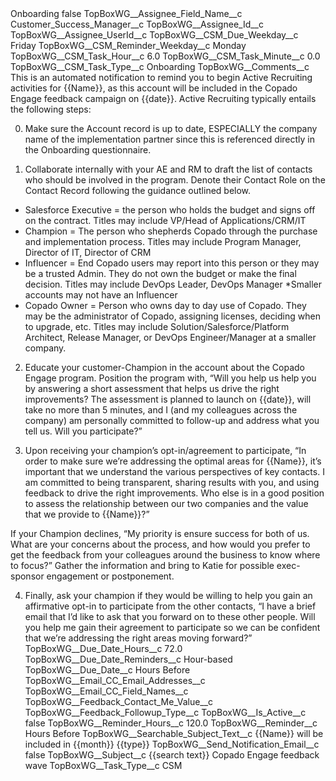 <?xml version="1.0" encoding="UTF-8"?>
<CustomMetadata xmlns="http://soap.sforce.com/2006/04/metadata" xmlns:xsi="http://www.w3.org/2001/XMLSchema-instance" xmlns:xsd="http://www.w3.org/2001/XMLSchema">
    <label>Onboarding</label>
    <protected>false</protected>
    <values>
        <field>TopBoxWG__Assignee_Field_Name__c</field>
        <value xsi:type="xsd:string">Customer_Success_Manager__c</value>
    </values>
    <values>
        <field>TopBoxWG__Assignee_Id__c</field>
        <value xsi:nil="true"/>
    </values>
    <values>
        <field>TopBoxWG__Assignee_UserId__c</field>
        <value xsi:nil="true"/>
    </values>
    <values>
        <field>TopBoxWG__CSM_Due_Weekday__c</field>
        <value xsi:type="xsd:string">Friday</value>
    </values>
    <values>
        <field>TopBoxWG__CSM_Reminder_Weekday__c</field>
        <value xsi:type="xsd:string">Monday</value>
    </values>
    <values>
        <field>TopBoxWG__CSM_Task_Hour__c</field>
        <value xsi:type="xsd:double">6.0</value>
    </values>
    <values>
        <field>TopBoxWG__CSM_Task_Minute__c</field>
        <value xsi:type="xsd:double">0.0</value>
    </values>
    <values>
        <field>TopBoxWG__CSM_Task_Type__c</field>
        <value xsi:type="xsd:string">Onboarding</value>
    </values>
    <values>
        <field>TopBoxWG__Comments__c</field>
        <value xsi:type="xsd:string">This is an automated notification to remind you to begin Active Recruiting activities for {{Name}}, as this account will be included in the Copado Engage feedback campaign on {{date}}. Active Recruiting typically entails the following steps:

0) Make sure the Account record is up to date, ESPECIALLY the company name of the implementation partner since this is referenced directly in the Onboarding questionnaire.

1) Collaborate internally with your AE and RM to draft the list of contacts who should be involved in the program. Denote their Contact Role on the Contact Record following the guidance outlined below.

- Salesforce Executive = the person who holds the budget and signs off on the contract. Titles may include VP/Head of Applications/CRM/IT
- Champion = The person who shepherds Copado through the purchase and implementation process. Titles may include Program Manager, Director of IT, Director of CRM
- Influencer = End Copado users may report into this person or they may be a trusted Admin. They do not own the budget or make the final decision. Titles may include DevOps Leader, DevOps Manager
*Smaller accounts may not have an Influencer
- Copado Owner = Person who owns day to day use of Copado. They may be the administrator of Copado, assigning licenses, deciding when to upgrade, etc. Titles may include Solution/Salesforce/Platform Architect, Release Manager, or DevOps Engineer/Manager at a smaller company.

2) Educate your customer-Champion in the account about the Copado Engage program. Position the program with, “Will you help us help you by answering a short assessment that helps us drive the right improvements? The assessment is planned to launch on {{date}}, will take no more than 5 minutes, and I (and my colleagues across the company) am personally committed to follow-up and address what you tell us. Will you participate?”

3) Upon receiving your champion’s opt-in/agreement to participate, “In order to make sure we’re addressing the optimal areas for {{Name}}, it’s important that we understand the various perspectives of key contacts. I am committed to being transparent, sharing results with you, and using feedback to drive the right improvements. Who else is in a good position to assess the relationship between our two companies and the value that we provide to {{Name}}?”

If your Champion declines, “My priority is ensure success for both of us. What are your concerns about the process, and how would you prefer to get the feedback from your colleagues around the business to know where to focus?” Gather the information and bring to Katie for possible exec-sponsor engagement or postponement.

4) Finally, ask your champion if they would be willing to help you gain an affirmative opt-in to participate from the other contacts, “I have a brief email that I’d like to ask that you forward on to these other people. Will you help me gain their agreement to participate so we can be confident that we’re addressing the right areas moving forward?”</value>
    </values>
    <values>
        <field>TopBoxWG__Due_Date_Hours__c</field>
        <value xsi:type="xsd:double">72.0</value>
    </values>
    <values>
        <field>TopBoxWG__Due_Date_Reminders__c</field>
        <value xsi:type="xsd:string">Hour-based</value>
    </values>
    <values>
        <field>TopBoxWG__Due_Date__c</field>
        <value xsi:type="xsd:string">Hours Before</value>
    </values>
    <values>
        <field>TopBoxWG__Email_CC_Email_Addresses__c</field>
        <value xsi:nil="true"/>
    </values>
    <values>
        <field>TopBoxWG__Email_CC_Field_Names__c</field>
        <value xsi:nil="true"/>
    </values>
    <values>
        <field>TopBoxWG__Feedback_Contact_Me_Value__c</field>
        <value xsi:nil="true"/>
    </values>
    <values>
        <field>TopBoxWG__Feedback_Followup_Type__c</field>
        <value xsi:nil="true"/>
    </values>
    <values>
        <field>TopBoxWG__Is_Active__c</field>
        <value xsi:type="xsd:boolean">false</value>
    </values>
    <values>
        <field>TopBoxWG__Reminder_Hours__c</field>
        <value xsi:type="xsd:double">120.0</value>
    </values>
    <values>
        <field>TopBoxWG__Reminder__c</field>
        <value xsi:type="xsd:string">Hours Before</value>
    </values>
    <values>
        <field>TopBoxWG__Searchable_Subject_Text__c</field>
        <value xsi:type="xsd:string">{{Name}} will be included in {{month}} {{type}}</value>
    </values>
    <values>
        <field>TopBoxWG__Send_Notification_Email__c</field>
        <value xsi:type="xsd:boolean">false</value>
    </values>
    <values>
        <field>TopBoxWG__Subject__c</field>
        <value xsi:type="xsd:string">{{search text}} Copado Engage feedback wave</value>
    </values>
    <values>
        <field>TopBoxWG__Task_Type__c</field>
        <value xsi:type="xsd:string">CSM</value>
    </values>
</CustomMetadata>
